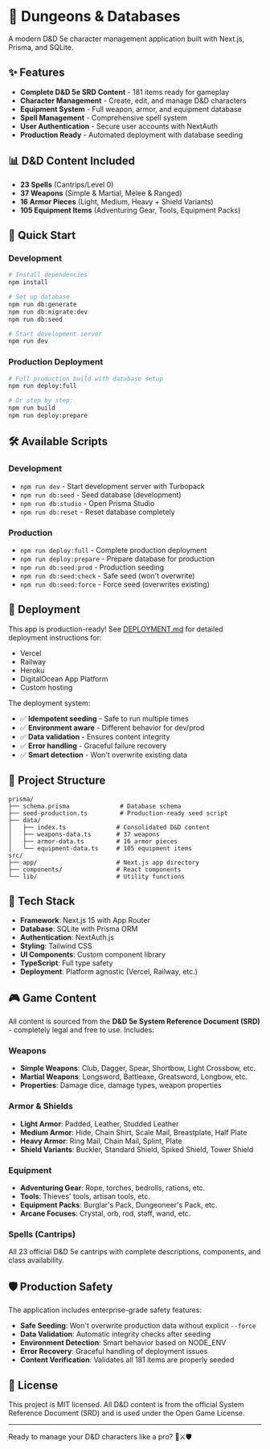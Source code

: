 # 🎲 Dungeons & Databases

A modern D&D 5e character management application built with Next.js, Prisma, and SQLite.

## ✨ Features

- **Complete D&D 5e SRD Content** - 181 items ready for gameplay
- **Character Management** - Create, edit, and manage D&D characters
- **Equipment System** - Full weapon, armor, and equipment database
- **Spell Management** - Comprehensive spell system
- **User Authentication** - Secure user accounts with NextAuth
- **Production Ready** - Automated deployment with database seeding

## 📊 D&D Content Included

- **23 Spells** (Cantrips/Level 0)
- **37 Weapons** (Simple & Martial, Melee & Ranged)
- **16 Armor Pieces** (Light, Medium, Heavy + Shield Variants)
- **105 Equipment Items** (Adventuring Gear, Tools, Equipment Packs)

## 🚀 Quick Start

### Development
```bash
# Install dependencies
npm install

# Set up database
npm run db:generate
npm run db:migrate:dev
npm run db:seed

# Start development server
npm run dev
```

### Production Deployment
```bash
# Full production build with database setup
npm run deploy:full

# Or step by step:
npm run build
npm run deploy:prepare
```

## 🛠️ Available Scripts

### Development
- `npm run dev` - Start development server with Turbopack
- `npm run db:seed` - Seed database (development)
- `npm run db:studio` - Open Prisma Studio
- `npm run db:reset` - Reset database completely

### Production
- `npm run deploy:full` - Complete production deployment
- `npm run deploy:prepare` - Prepare database for production
- `npm run db:seed:prod` - Production seeding
- `npm run db:seed:check` - Safe seed (won't overwrite)
- `npm run db:seed:force` - Force seed (overwrites existing)

## 🎯 Deployment

This app is production-ready! See [DEPLOYMENT.md](./DEPLOYMENT.md) for detailed deployment instructions for:

- Vercel
- Railway  
- Heroku
- DigitalOcean App Platform
- Custom hosting

The deployment system:
- ✅ **Idempotent seeding** - Safe to run multiple times
- ✅ **Environment aware** - Different behavior for dev/prod
- ✅ **Data validation** - Ensures content integrity
- ✅ **Error handling** - Graceful failure recovery
- ✅ **Smart detection** - Won't overwrite existing data

## 📁 Project Structure

```
prisma/
├── schema.prisma              # Database schema
├── seed-production.ts         # Production-ready seed script
├── data/
│   ├── index.ts              # Consolidated D&D content
│   ├── weapons-data.ts       # 37 weapons
│   ├── armor-data.ts         # 16 armor pieces
│   └── equipment-data.ts     # 105 equipment items
src/
├── app/                      # Next.js app directory
├── components/               # React components
└── lib/                      # Utility functions
```

## 🔧 Tech Stack

- **Framework**: Next.js 15 with App Router
- **Database**: SQLite with Prisma ORM
- **Authentication**: NextAuth.js
- **Styling**: Tailwind CSS
- **UI Components**: Custom component library
- **TypeScript**: Full type safety
- **Deployment**: Platform agnostic (Vercel, Railway, etc.)

## 🎮 Game Content

All content is sourced from the **D&D 5e System Reference Document (SRD)** - completely legal and free to use. Includes:

### Weapons
- **Simple Weapons**: Club, Dagger, Spear, Shortbow, Light Crossbow, etc.
- **Martial Weapons**: Longsword, Battleaxe, Greatsword, Longbow, etc.
- **Properties**: Damage dice, damage types, weapon properties

### Armor & Shields
- **Light Armor**: Padded, Leather, Studded Leather
- **Medium Armor**: Hide, Chain Shirt, Scale Mail, Breastplate, Half Plate  
- **Heavy Armor**: Ring Mail, Chain Mail, Splint, Plate
- **Shield Variants**: Buckler, Standard Shield, Spiked Shield, Tower Shield

### Equipment
- **Adventuring Gear**: Rope, torches, bedrolls, rations, etc.
- **Tools**: Thieves' tools, artisan tools, etc.
- **Equipment Packs**: Burglar's Pack, Dungeoneer's Pack, etc.
- **Arcane Focuses**: Crystal, orb, rod, staff, wand, etc.

### Spells (Cantrips)
All 23 official D&D 5e cantrips with complete descriptions, components, and class availability.

## 🛡️ Production Safety

The application includes enterprise-grade safety features:

- **Safe Seeding**: Won't overwrite production data without explicit `--force`
- **Data Validation**: Automatic integrity checks after seeding
- **Environment Detection**: Smart behavior based on NODE_ENV
- **Error Recovery**: Graceful handling of deployment issues
- **Content Verification**: Validates all 181 items are properly seeded

## 📄 License

This project is MIT licensed. All D&D content is from the official System Reference Document (SRD) and is used under the Open Game License.

---

Ready to manage your D&D characters like a pro? 🏰⚔️🛡️
